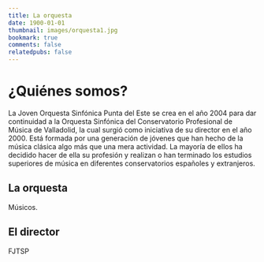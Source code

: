 ```yaml
---
title: La orquesta
date: 1900-01-01
thumbnail: images/orquesta1.jpg
bookmark: true
comments: false
relatedpubs: false
---
```

# ¿Quiénes somos?
La Joven Orquesta Sinfónica Punta del Este se crea en el año 2004 para dar continuidad a la Orquesta Sinfónica del Conservatorio Profesional de Música de Valladolid, la cual surgió como iniciativa de su director en el año 2000. Está formada por una generación de jóvenes que han hecho de la música clásica algo más que una mera actividad. La mayoría de ellos ha decidido hacer de ella su profesión y realizan o han terminado los estudios superiores de música en diferentes conservatorios españoles y extranjeros.
## La orquesta
Músicos.
## El director
FJTSP

